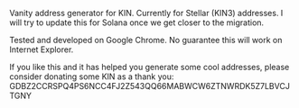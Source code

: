 Vanity address generator for KIN. Currently for Stellar (KIN3) addresses. I will try to update this for Solana once we get closer to the migration.

Tested and developed on Google Chrome. No guarantee this will work on Internet Explorer.

If you like this and it has helped you generate some cool addresses, please consider donating some KIN as a thank you:
GDBZ2CCRSPQ4PS6NCC4FJ2Z543QQ66MABWCW6ZTNWRDK5Z7LBVCJTGNY

